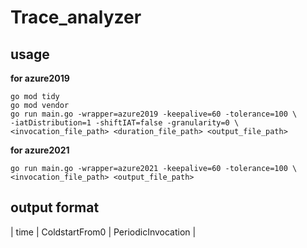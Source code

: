 # Trace_analyzer  
## usage  

**for azure2019**
```
go mod tidy  
go mod vendor  
go run main.go -wrapper=azure2019 -keepalive=60 -tolerance=100 \
-iatDistribution=1 -shiftIAT=false -granularity=0 \
<invocation_file_path> <duration_file_path> <output_file_path>  
```

**for azure2021**
```
go run main.go -wrapper=azure2021 -keepalive=60 -tolerance=100 \
<invocation_file_path> <output_file_path>  
```

## output format  
| time | ColdstartFrom0 | PeriodicInvocation |